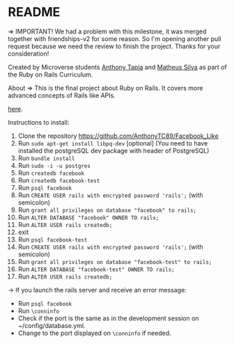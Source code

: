 # README

=> IMPORTANT! We had a problem with this milestone, it was merged together with friendships-v2 for some reason. So I'm opening another pull request because we need the review to finish the project. Thanks for your consideration!

Created by Microverse students [Anthony Tapia](https://github.com/AnthonyTC89) and [Matheus Silva](https://github.com/matheus-fls) as part of the Ruby on Rails Curriculum.

About => This is the final project about Ruby on Rails. It covers more advanced concepts of Rails like APIs. 

[here](https://www.theodinproject.com/courses/ruby-on-rails/lessons/final-project).

Instructions to install:

1.  Clone the repository https://github.com/AnthonyTC89/Facebook_Like
2.  Run `sudo apt-get install libpq-dev` [optional] (You need to have installed the postgreSQL dev package with header of PostgreSQL)
3.  Run `bundle install`
4.  Run `sudo -i -u postgres`
5.  Run `createdb facebook`
5.  Run `createdb facebook-test` 
6.  Run `psql facebook`
7.  Run `CREATE USER rails with encrypted password 'rails';` (with semicolon)
8.  Run `grant all privileges on database "facebook" to rails;`
9.  Run `ALTER DATABASE "facebook" OWNER TO rails;`
10. Run `ALTER USER rails createdb;` 
11. exit
12. Run `psql facebook-test`
13. Run `CREATE USER rails with encrypted password 'rails';` (with semicolon)
14. Run `grant all privileges on database "facebook-test" to rails;`
15. Run `ALTER DATABASE "facebook-test" OWNER TO rails;`
16. Run `ALTER USER rails createdb;` 

-> If you launch the rails server and receive an error message:
   * Run `psql facebook`
   * Run `\conninfo`
   * Check if the port is the same as in the development session on ~/config/database.yml. 
   * Change to the port displayed on `\conninfo` if needed.
   
